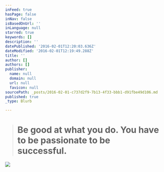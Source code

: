 ```yaml
---
inFeed: true
hasPage: false
inNav: false
isBasedOnUrl: ''
inLanguage: null
starred: true
keywords: []
description: ''
datePublished: '2016-02-01T12:20:03.636Z'
dateModified: '2016-02-01T12:19:49.288Z'
title: ''
author: []
authors: []
publisher:
  name: null
  domain: null
  url: null
  favicon: null
sourcePath: _posts/2016-02-01-c737d2f9-7b13-4f33-bbb1-d91fbe49d106.md
published: true
_type: Blurb

---
```

> # Be good at what you do. You have to be passionate to be successful.
> 
> 

![](https://the-grid-user-content.s3-us-west-2.amazonaws.com/10207aa2-880f-47ef-99f3-42aa720e2484.jpg)